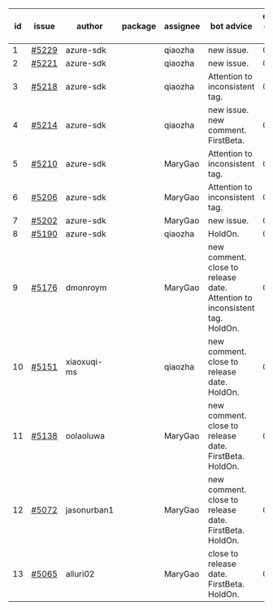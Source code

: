 | id | issue | author | package | assignee | bot advice | created date of issue | target release date | date from target |
| ------ | ------ | ------ | ------ | ------ | ------ | ------ | ------ | :-----: |
| 1 | [#5229](https://github.com/Azure/sdk-release-request/issues/5229) | azure-sdk |  | qiaozha | new issue. | 05-23 | 06-21 |  |
| 2 | [#5221](https://github.com/Azure/sdk-release-request/issues/5221) | azure-sdk |  | qiaozha | new issue. | 05-22 | 06-21 |  |
| 3 | [#5218](https://github.com/Azure/sdk-release-request/issues/5218) | azure-sdk |  | qiaozha | Attention to inconsistent tag. | 05-21 | 06-21 |  |
| 4 | [#5214](https://github.com/Azure/sdk-release-request/issues/5214) | azure-sdk |  | qiaozha | new issue. new comment. FirstBeta. | 05-21 | 06-21 |  |
| 5 | [#5210](https://github.com/Azure/sdk-release-request/issues/5210) | azure-sdk |  | MaryGao | Attention to inconsistent tag. | 05-15 | 06-21 |  |
| 6 | [#5206](https://github.com/Azure/sdk-release-request/issues/5206) | azure-sdk |  | MaryGao | Attention to inconsistent tag. | 05-15 | 06-21 |  |
| 7 | [#5202](https://github.com/Azure/sdk-release-request/issues/5202) | azure-sdk |  | MaryGao | new issue. | 05-14 | 06-21 |  |
| 8 | [#5190](https://github.com/Azure/sdk-release-request/issues/5190) | azure-sdk |  | qiaozha | HoldOn. | 05-08 | 06-21 |  |
| 9 | [#5176](https://github.com/Azure/sdk-release-request/issues/5176) | dmonroym |  | MaryGao | new comment. close to release date. Attention to inconsistent tag. HoldOn. | 04-30 | 05-24 | -2 |
| 10 | [#5151](https://github.com/Azure/sdk-release-request/issues/5151) | xiaoxuqi-ms |  | qiaozha | new comment. close to release date. HoldOn. | 04-24 | 05-24 | -2 |
| 11 | [#5138](https://github.com/Azure/sdk-release-request/issues/5138) | oolaoluwa |  | MaryGao | new comment. close to release date. FirstBeta. HoldOn. | 04-16 | 05-24 | -2 |
| 12 | [#5072](https://github.com/Azure/sdk-release-request/issues/5072) | jasonurban1 |  | MaryGao | new comment. close to release date. FirstBeta. HoldOn. | 03-22 | 05-24 | -2 |
| 13 | [#5065](https://github.com/Azure/sdk-release-request/issues/5065) | alluri02 |  | MaryGao | close to release date. FirstBeta. HoldOn. | 03-20 | 05-24 | -2 |

